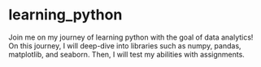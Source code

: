 # learning_python
Join me on my journey of learning python with the goal of data analytics!  On this journey, I will deep-dive into libraries such as numpy, pandas, matplotlib, and seaborn. Then, I will test my abilities with assignments.
